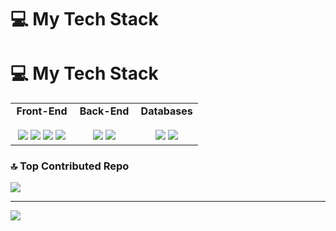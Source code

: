 # 💻 My Tech Stack
# 💻 My Tech Stack
<table>
  <tr>
    <td valign="top" width="33%">
      <div align="center">
        <strong>Front-End</strong><br><br>
        <img src="https://img.shields.io/badge/react-%2320232a.svg?style=for-the-badge&logo=react&logoColor=%2361DAFB" />
        <img src="https://img.shields.io/badge/Next-black?style=for-the-badge&logo=next.js&logoColor=white" />
        <img src="https://img.shields.io/badge/javascript-%23323330.svg?style=for-the-badge&logo=javascript&logoColor=%23F7DF1E" />
        <img src="https://img.shields.io/badge/css3-%231572B6.svg?style=for-the-badge&logo=css3&logoColor=white" />
      </div>
    </td>
    <td valign="top" width="33%">
      <div align="center">
        <strong>Back-End</strong><br><br>
        <img src="https://img.shields.io/badge/node.js-6DA55F?style=for-the-badge&logo=node.js&logoColor=white" />
        <img src="https://img.shields.io/badge/express.js-%23404d59.svg?style=for-the-badge&logo=express&logoColor=%2361DAFB" />
      </div>
    </td>
    <td valign="top" width="33%">
      <div align="center">
        <strong>Databases</strong><br><br>
        <img src="https://img.shields.io/badge/postgres-%23316192.svg?style=for-the-badge&logo=postgresql&logoColor=white" />
        <img src="https://img.shields.io/badge/mysql-4479A1.svg?style=for-the-badge&logo=mysql&logoColor=white" />
      </div>
    </td>
  </tr>
</table>

### 🔝 Top Contributed Repo
![](https://github-contributor-stats.vercel.app/api?username=iamudara&limit=5&theme=gotham&combine_all_yearly_contributions=true)

---
[![](https://visitcount.itsvg.in/api?id=iamudara&icon=0&color=0)](https://visitcount.itsvg.in)

<!-- Proudly created with GPRM ( https://gprm.itsvg.in ) -->
